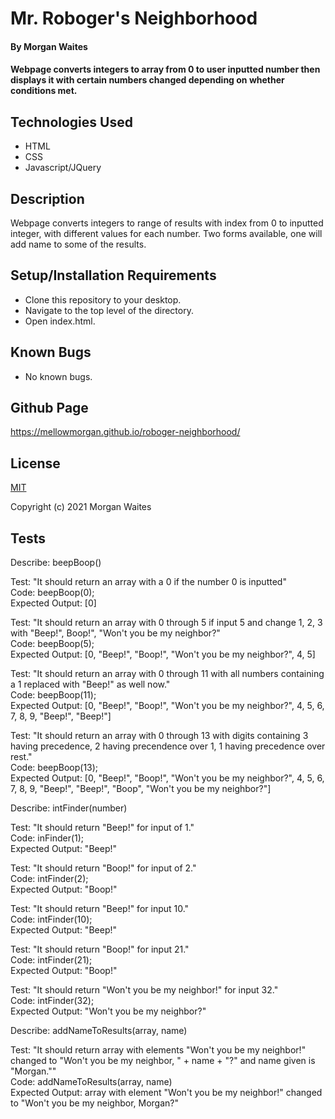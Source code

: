 # Mr. Roboger's Neighborhood

#### By Morgan Waites

#### Webpage converts integers to array from 0 to user inputted number then displays it with certain numbers changed depending on whether conditions met.

## Technologies Used

* HTML
* CSS
* Javascript/JQuery

## Description

Webpage converts integers to range of results with index from 0 to inputted integer, with different values for each number. Two forms available, one will add name to some of the results.

## Setup/Installation Requirements

* Clone this repository to your desktop.
* Navigate to the top level of the directory.
* Open index.html.

## Known Bugs

* No known bugs.

## Github Page

https://mellowmorgan.github.io/roboger-neighborhood/

## License

[MIT](https://opensource.org/licenses/MIT)

Copyright (c) 2021 Morgan Waites

## Tests

Describe: beepBoop()

Test: "It should return an array with a 0 if the number 0 is inputted"<br>
Code: beepBoop(0);<br>
Expected Output: [0]<br>

Test: "It should return an array with 0 through 5 if input 5 and change 1, 2, 3 with "Beep!", Boop!", "Won't you be my neighbor?"<br>
Code: beepBoop(5);<br>
Expected Output: [0, "Beep!", "Boop!", "Won't you be my neighbor?", 4, 5]<br>

Test: "It should return an array with 0 through 11 with all numbers containing a 1 replaced with "Beep!" as well now."<br>
Code: beepBoop(11);<br>
Expected Output: [0, "Beep!", "Boop!", "Won't you be my neighbor?", 4, 5, 6, 7, 8, 9, "Beep!", "Beep!"]<br>

Test: "It should return an array with 0 through 13 with digits containing 3 having precedence, 2 having precendence over 1, 1 having precedence over rest."<br>
Code: beepBoop(13);<br>
Expected Output: [0, "Beep!", "Boop!", "Won't you be my neighbor?", 4, 5, 6, 7, 8, 9, "Beep!", "Beep!", "Boop", "Won't you be my neighbor?"]<br>

Describe: intFinder(number)

Test: "It should return "Beep!" for input of 1."<br>
Code: inFinder(1);<br>
Expected Output: "Beep!"<br>

Test: "It should return "Boop!" for input of 2."<br>
Code: intFinder(2);<br>
Expected Output: "Boop!"<br>

Test: "It should return "Beep!" for input 10."<br>
Code: intFinder(10);<br>
Expected Output: "Beep!"<br>

Test: "It should return "Boop!" for input 21."<br>
Code: intFinder(21);<br>
Expected Output: "Boop!"<br>

Test: "It should return "Won't you be my neighbor!" for input 32."<br>
Code: intFinder(32);<br>
Expected Output: "Won't you be my neighbor?"<br>

Describe: addNameToResults(array, name)<br>

Test: "It should return array with elements "Won't you be my neighbor!" changed to  "Won't you be my neighbor, " + name + "?" and name given is "Morgan."" <br>
Code: addNameToResults(array, name) <br>
Expected Output: array with element "Won't you be my neighbor!" changed to  "Won't you be my neighbor, Morgan?"<br>

